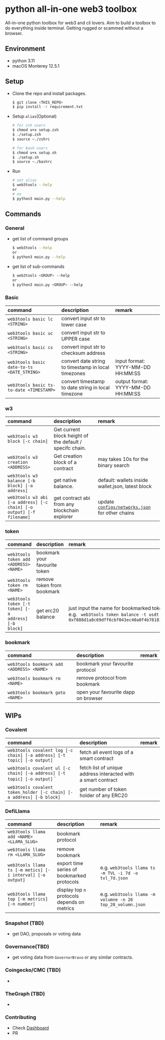 # python all-in-one web3 toolbox

All-in-one python toolbox for web3 and cli lovers. Aim to build a toolbox to do
everything inside terminal. Getting rugged or scammed without a browser.

## Environment

- python 3.11
- macOS Monterey 12.5.1

## Setup

- Clone the repo and install packages.

  ```bash
  $ git clone <THIS_REPO>
  $ pip install -r requirement.txt
  ```

- Setup `alias`(Optional)

  ```bash
  # for zsh users
  $ chmod u+x setup.zsh
  $ ./setup.zsh
  $ source ~./zshrc

  # for bash users
  $ chmod u+x setup.sh
  $ ./setup.sh
  $ source ~./bashrc
  ```

- Run
  ```bash
  # set alias
  $ web3tools --help
  or
  # no
  $ python3 main.py --help
  ```

## Commands

### General

- get list of command groups

  ```bash
  $ web3tools --help
  or
  $ python3 main.py --help
  ```

- get list of sub-commands
  ```bash
  $ web3tools <GROUP> --help
  or
  $ python3 main.py <GROUP> --help
  ```

### Basic

| command                                    | description                                         | remark                             |
| :----------------------------------------- | :-------------------------------------------------- | :--------------------------------- |
| `web3tools basic lc <STRING>`              | convert input str to lower case                     |                                    |
| `web3tools basic uc <STRING>`              | convert input str to UPPER case                     |                                    |
| `web3tools basic cs <STRING>`              | convert input str to checksum address               |                                    |
| `web3tools basic date-to-ts <DATE_STRING>` | convert date string to timestamp in local timezones | input format: YYYY-MM-DD HH:MM:SS  |
| `web3tools basic ts-to-date <TIMESTAMP>`   | convert timestamp to date string in local timezone  | output format: YYYY-MM-DD HH:MM:SS |

### w3

| command                                                              | description                                              | remark                                                                   |
| :------------------------------------------------------------------- | :------------------------------------------------------- | :----------------------------------------------------------------------- |
| `web3tools w3 block [-c chain]`                                      | Get current block height of the default / specifc chain. |                                                                          |
| `web3tools w3 creation <ADDRESS>`                                    | Get creation block of a contract                         | may takes 10s for the binary search                                      |
| `web3tools w3 balance [-b block] [-a address]`                       | get native balance.                                      | default: wallets inside wallet.json, latest block                        |
| `web3tools w3 abi [-a address] [-c chain] [-o output] [-f filename]` | get contract abi from any blockchain explorer            | update [`configs/networks.json`](configs/networks.json) for other chains |

### token

| command                                              | description                   | remark                                                                                                                          |
| :--------------------------------------------------- | :---------------------------- | :------------------------------------------------------------------------------------------------------------------------------ |
| `web3tools token add <ADDRESS> <NAME>`               | bookmark your favourite token |                                                                                                                                 |
| `web3tools token rm <NAME>`                          | remove token from bookmark    |                                                                                                                                 |
| `web3tools token [-t token] [-a address] [-b block]` | get erc20 balance             | just input the name for bookmarked token, e.g. ` web3tools token balance -t usdt -a 0xf888d1a8c69dff6cbf043ec40a0f4b78181ec0bb` |

### bookmark

| command                                   | description                         | remark |
| :---------------------------------------- | :---------------------------------- | :----- |
| `web3tools bookmark add <ADDRESS> <NAME>` | bookmark your favourite protocol    |        |
| `web3tools bookmark rm <NAME>`            | remove protocol from bookmark       |        |
| `web3tools bookmark goto <NAME>`          | open your favourite dapp on browser |        |

## WIPs

### Covalent

| command                                                                  | description                                                   | remark |
| :----------------------------------------------------------------------- | :------------------------------------------------------------ | :----- |
| `web3tools covalent log [-c chain] [-a address] [-t topic] [-o output]`  | fetch all event logs of a smart contract                      |        |
| `web3tools covalent ul [-c chain] [-a address] [-t topic] [-o output]` ` | fetch list of unique address interacted with a smart contract |        |
| `web3tools covalent token_holder [-c chain] [-a address] [-b block]`     | get number of token holder of any ERC20                       |        |

### DefiLlama

| command                                                    | description                                  | remark                                                     |
| :--------------------------------------------------------- | :------------------------------------------- | :--------------------------------------------------------- |
| `web3tools llama add <NAME> <LLAMA_SLUG>`                  | bookmark protocol                            |                                                            |
| `web3tools llama rm <LLAMA_SLUG>`                          | remove bookmark                              |                                                            |
| `web3tools llama ts [-m metics] [-i interval] [-o output]` | export time series of bookmarked protocols   | e.g. `web3tools llama ts -m TVL -i 7d -o tvl_7d.json`      |
| `web3tools llama top [-m metrics] [-n number]`             | display top `n` protocols depends on metrics | e.g. `web3tools llama -m volumne -n 20 top_20_volumn.json` |

### Snapshot (TBD)

- get DAO, proposals or voting data

### Governance(TBD)

- get voting data from `GovernorBravo` or any similar contracts.

### Coingecko/CMC (TBD)

-

### TheGraph (TBD)

-

### Contributing

- Check [Dashboard](https://github.com/users/ruggedev/projects/2)
- PR
